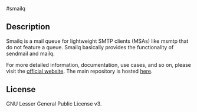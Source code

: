 [repo]: https://git.sthu.org/?p=smailq.git;a=summary
[website]: https://www.sthu.org/code/smailq.html

#smailq

## Description

Smailq is a mail queue for lightweight SMTP clients (MSAs) like msmtp that do
not feature a queue. Smailq basically provides the functionality of sendmail
and mailq.

For more detailed information, documentation, use cases, and so on, please
visit the [official website][website].
The main repository is hosted [here][repo].


## License

GNU Lesser General Public License v3.

